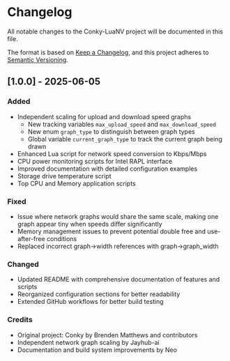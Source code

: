 # Changelog

All notable changes to the Conky-LuaNV project will be documented in this file.

The format is based on [Keep a Changelog](https://keepachangelog.com/en/1.0.0/),
and this project adheres to [Semantic Versioning](https://semver.org/spec/v2.0.0.html).

## [1.0.0] - 2025-06-05

### Added
- Independent scaling for upload and download speed graphs
  - New tracking variables `max_upload_speed` and `max_download_speed`
  - New enum `graph_type` to distinguish between graph types
  - Global variable `current_graph_type` to track the current graph being drawn
- Enhanced Lua script for network speed conversion to Kbps/Mbps
- CPU power monitoring scripts for Intel RAPL interface
- Improved documentation with detailed configuration examples
- Storage drive temperature script
- Top CPU and Memory application scripts

### Fixed
- Issue where network graphs would share the same scale, making one graph appear tiny when speeds differ significantly
- Memory management issues to prevent potential double free and use-after-free conditions
- Replaced incorrect graph->width references with graph->graph_width

### Changed
- Updated README with comprehensive documentation of features and scripts
- Reorganized configuration sections for better readability
- Extended GitHub workflows for better build testing

### Credits
- Original project: Conky by Brenden Matthews and contributors
- Independent network graph scaling by Jayhub-ai
- Documentation and build system improvements by Neo 